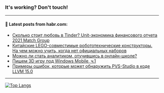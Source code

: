 ### It's working? Don't touch!

---
<!--
#### 🛠️ Technical stack:

![C++](https://img.shields.io/badge/C++-informational?logo=c%2B%2B&style=flat&logoColor=white&color=9C033A)
![Java](https://img.shields.io/badge/Java-informational?logo=java&style=flat&logoColor=white&color=007396)
![Kotlin](https://img.shields.io/badge/Kotlin-informational?logo=Kotlin&style=flat&logoColor=white&color=0095D5)
![JS](https://img.shields.io/badge/JS-informational?logo=javaScript&style=flat&logoColor=black&color=F7Df1E) <br>
![HTML5](https://img.shields.io/badge/HTML5-informational?logo=html5&style=flat&logoColor=white&color=E34F26)
![CSS3](https://img.shields.io/badge/CSS3-informational?logo=css3&style=flat&logoColor=white&color=157286)
![Sass](https://img.shields.io/badge/Saas-informational?logo=sass&style=flat&logoColor=white&color=hotpink)
![PHP](https://img.shields.io/badge/PHP-informational?logo=php&style=flat&logoColor=white&color=777BB4) <br>
![WebPAck](https://img.shields.io/badge/WebPack-informational?logo=webPack&style=flat&logoColor=white&color=FF6F00)
![Bootstrap](https://img.shields.io/badge/Bootstrap-informational?logo=Bootstrap&style=flat&logoColor=white&color=7952B3)
![MySQL](https://img.shields.io/badge/MySQL-informational?logo=MySQL&style=flat&logoColor=white&color=00f) <br>
![NodeJS](https://img.shields.io/badge/NodeJS-informational?logo=node.js&style=flat&logoColor=white&color=43853D)
![Spring](https://img.shields.io/badge/Spring-informational?logo=Spring&style=flat&logoColor=white&color=0A9EDC)
![Angular](https://img.shields.io/badge/Vue-informational?logo=vue.js&style=flat&logoColor=white&color=red)
![Git](https://img.shields.io/badge/Git-informational?logo=git&style=flat&logoColor=white&color=darkorange)

___
-->

#### 💬 Latest posts from habr.com:

<!-- BLOG-POST-LIST:START -->
- [Сколько стоит любовь в Tinder? Unit-экономика финансового отчета 2021 Match Group](https://habr.com/ru/post/695510/?utm_source=habrahabr&utm_medium=rss&utm_campaign=695510)
- [Китайские LEGO-совместимые робототехнические конструкторы. На чем можно учить, когда нет официальных наборов](https://habr.com/ru/post/695444/?utm_source=habrahabr&utm_medium=rss&utm_campaign=695444)
- [Можно ли стать аналитиком, отучившись в онлайн-школе?](https://habr.com/ru/post/695442/?utm_source=habrahabr&utm_medium=rss&utm_campaign=695442)
- [Пишем 3D игру под Windows Mobile, ч.1](https://habr.com/ru/post/695428/?utm_source=habrahabr&utm_medium=rss&utm_campaign=695428)
- [Примеры ошибок, которые может обнаружить PVS-Studio в коде LLVM 15.0](https://habr.com/ru/post/695426/?utm_source=habrahabr&utm_medium=rss&utm_campaign=695426)
<!-- BLOG-POST-LIST:END -->

---

[![Top Langs](https://github-readme-stats.vercel.app/api/top-langs/?username=zloylis&layout=compact&hide_border=true&theme=dracula)](https://github.com/zloylis)
